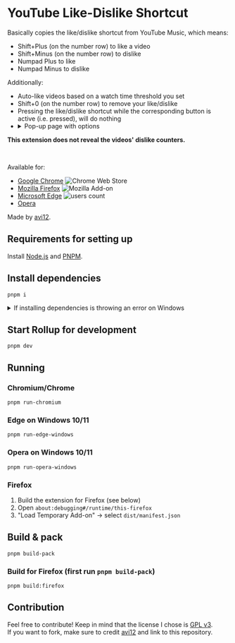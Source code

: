 # YouTube Like-Dislike Shortcut

Basically copies the like/dislike shortcut from YouTube Music, which means:

- Shift+Plus (on the number row) to like a video
- Shift+Minus (on the number row) to dislike
- Numpad Plus to like
- Numpad Minus to dislike

Additionally:

- Auto-like videos based on a watch time threshold you set
- Shift+0 (on the number row) to remove your like/dislike
- Pressing the like/dislike shortcut while the corresponding button is active (i.e. pressed), will do nothing
- <details>
    <summary>Pop-up page with options</summary>
    <img src="https://user-images.githubusercontent.com/6422804/174785249-fd92ca55-11bc-4043-bdac-58837609a63d.png" alt="Screenshot">
  </details>

**This extension does not reveal the videos' dislike counters.**

<p>&nbsp;</p>

Available for:

- [Google Chrome](https://chrome.google.com/webstore/detail/fdkpkpelkkdkjhpacficichkfifijipc) ![Chrome Web Store](https://img.shields.io/chrome-web-store/users/fdkpkpelkkdkjhpacficichkfifijipc?color=white&label=users&style=flat-square)
- [Mozilla Firefox](https://addons.mozilla.org/addon/youtube-like-dislike-shortcut) ![Mozilla Add-on](https://img.shields.io/amo/users/youtube-like-dislike-shortcut?color=white&label=users&style=flat-square)
- [Microsoft Edge](https://microsoftedge.microsoft.com/addons/detail/pdoiddhhpjkclobjlomfkgfldjoggfig) ![users count](https://img.shields.io/badge/dynamic/json?label=users&query=activeInstallCount&style=flat-square&color=white&url=https://microsoftedge.microsoft.com/addons/getproductdetailsbycrxid/pdoiddhhpjkclobjlomfkgfldjoggfig)
- [Opera](https://addons.opera.com/en/extensions/details/youtube-like-dislike-shortcut)

Made by [avi12](https://avi12.com).

## Requirements for setting up

Install [Node.js](https://nodejs.org) and [PNPM](https://pnpm.js.org/en/installation).

## Install dependencies

```shell script
pnpm i
```

<details>
<summary>If installing dependencies is throwing an error on Windows</summary>
Install C++ build tools<br>  
The easiest way is by installing <a href="https://visualstudio.microsoft.com/downloads">Visual Studio</a> and through the installer, selecting

![Desktop development with C++ under Workloads tab](https://user-images.githubusercontent.com/6422804/199964961-529c11cd-2891-4ca2-bd89-bb848fac8d58.png)

</details>

## Start Rollup for development

```shell script
pnpm dev
```

## Running

### Chromium/Chrome

```shell script
pnpm run-chromium
```

### Edge on Windows 10/11

```shell
pnpm run-edge-windows
```

### Opera on Windows 10/11

```shell
pnpm run-opera-windows
```

### Firefox

1. Build the extension for Firefox (see below)
2. Open `about:debugging#/runtime/this-firefox`
3. "Load Temporary Add-on" → select `dist/manifest.json`

## Build & pack

```shell
pnpm build-pack
```

### Build for Firefox (first run `pnpm build-pack`)

```shell
pnpm build:firefox
```

## Contribution

Feel free to contribute! Keep in mind that the license I chose is [GPL v3](https://github.com/avi12/youtube-like-dislike-shortcut/blob/main/LICENSE).  
If you want to fork, make sure to credit [avi12](https://avi12.com) and link to this repository.
